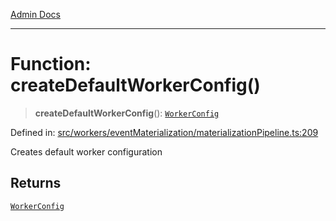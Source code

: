 [Admin Docs](/)

***

# Function: createDefaultWorkerConfig()

> **createDefaultWorkerConfig**(): [`WorkerConfig`](../interfaces/WorkerConfig.md)

Defined in: [src/workers/eventMaterialization/materializationPipeline.ts:209](https://github.com/gautam-divyanshu/talawa-api/blob/22f85ff86fcf5f38b53dcdb9fe90ab33ea32d944/src/workers/eventMaterialization/materializationPipeline.ts#L209)

Creates default worker configuration

## Returns

[`WorkerConfig`](../interfaces/WorkerConfig.md)
